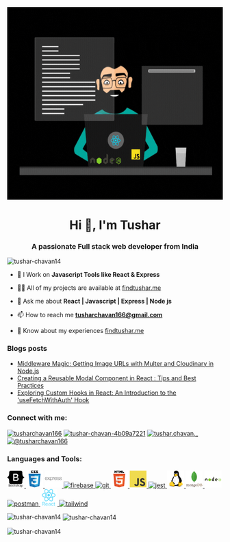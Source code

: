 <div align="center">
<img src="/header.gif" height="450" width="800">
</div>
<h1 align="center">Hi 👋, I'm Tushar</h1>
<h3 align="center">A passionate Full stack web developer from India</h3>

<p align="left"> <img src="https://komarev.com/ghpvc/?username=tushar-chavan14&label=Profile%20views&color=0e75b6&style=flat" alt="tushar-chavan14" /> </p>

- 🌱 I Work on **Javascript Tools like React & Express**

- 👨‍💻 All of my projects are available at [findtushar.me](findtushar.me)

- 💬 Ask me about **React | Javascript | Express | Node js**

- 📫 How to reach me **tusharchavan166@gmail.com**

- 📄 Know about my experiences [findtushar.me](findtushar.me)

### Blogs posts
<!-- BLOG-POST-LIST:START -->
- [Middleware Magic: Getting Image URLs with Multer and Cloudinary in Node.js](https://medium.com/@tusharchavan166/middleware-magic-getting-image-urls-with-multer-and-cloudinary-in-node-js-5235f512171?source=rss-53b410a24253------2)
- [Creating a Reusable Modal Component in React :  Tips and Best Practices](https://medium.com/@tusharchavan166/creating-a-reusable-modal-component-in-react-tips-and-best-practices-249784902689?source=rss-53b410a24253------2)
- [Exploring Custom Hooks in React: An Introduction to the &#39;useFetchWithAuth&#39; Hook](https://medium.com/@tusharchavan166/exploring-custom-hooks-in-react-an-introduction-to-the-usefetchwithauth-hook-f5b0fb0baf40?source=rss-53b410a24253------2)
<!-- BLOG-POST-LIST:END -->

<h3 align="left">Connect with me:</h3>
<p align="left">
<a href="https://twitter.com/tusharchavan166" target="blank"><img align="center" src="https://raw.githubusercontent.com/rahuldkjain/github-profile-readme-generator/master/src/images/icons/Social/twitter.svg" alt="tusharchavan166" height="30" width="40" /></a>
<a href="https://linkedin.com/in/tushar-chavan-4b09a7221" target="blank"><img align="center" src="https://raw.githubusercontent.com/rahuldkjain/github-profile-readme-generator/master/src/images/icons/Social/linked-in-alt.svg" alt="tushar-chavan-4b09a7221" height="30" width="40" /></a>
<a href="https://instagram.com/tushar.chavan._" target="blank"><img align="center" src="https://raw.githubusercontent.com/rahuldkjain/github-profile-readme-generator/master/src/images/icons/Social/instagram.svg" alt="tushar.chavan._" height="30" width="40" /></a>
<a href="https://medium.com/@tusharchavan166" target="blank"><img align="center" src="https://raw.githubusercontent.com/rahuldkjain/github-profile-readme-generator/master/src/images/icons/Social/medium.svg" alt="@tusharchavan166" height="30" width="40" /></a>
</p>

<h3 align="left">Languages and Tools:</h3>
<p align="left"> <a href="https://getbootstrap.com" target="_blank" rel="noreferrer"> <img src="https://raw.githubusercontent.com/devicons/devicon/master/icons/bootstrap/bootstrap-plain-wordmark.svg" alt="bootstrap" width="40" height="40"/> </a> <a href="https://www.w3schools.com/css/" target="_blank" rel="noreferrer"> <img src="https://raw.githubusercontent.com/devicons/devicon/master/icons/css3/css3-original-wordmark.svg" alt="css3" width="40" height="40"/> </a> <a href="https://expressjs.com" target="_blank" rel="noreferrer"> <img src="https://raw.githubusercontent.com/devicons/devicon/master/icons/express/express-original-wordmark.svg" alt="express" width="40" height="40"/> </a> <a href="https://firebase.google.com/" target="_blank" rel="noreferrer"> <img src="https://www.vectorlogo.zone/logos/firebase/firebase-icon.svg" alt="firebase" width="40" height="40"/> </a> <a href="https://git-scm.com/" target="_blank" rel="noreferrer"> <img src="https://www.vectorlogo.zone/logos/git-scm/git-scm-icon.svg" alt="git" width="40" height="40"/> </a> <a href="https://www.w3.org/html/" target="_blank" rel="noreferrer"> <img src="https://raw.githubusercontent.com/devicons/devicon/master/icons/html5/html5-original-wordmark.svg" alt="html5" width="40" height="40"/> </a> <a href="https://developer.mozilla.org/en-US/docs/Web/JavaScript" target="_blank" rel="noreferrer"> <img src="https://raw.githubusercontent.com/devicons/devicon/master/icons/javascript/javascript-original.svg" alt="javascript" width="40" height="40"/> </a> <a href="https://jestjs.io" target="_blank" rel="noreferrer"> <img src="https://www.vectorlogo.zone/logos/jestjsio/jestjsio-icon.svg" alt="jest" width="40" height="40"/> </a> <a href="https://www.linux.org/" target="_blank" rel="noreferrer"> <img src="https://raw.githubusercontent.com/devicons/devicon/master/icons/linux/linux-original.svg" alt="linux" width="40" height="40"/> </a> <a href="https://www.mongodb.com/" target="_blank" rel="noreferrer"> <img src="https://raw.githubusercontent.com/devicons/devicon/master/icons/mongodb/mongodb-original-wordmark.svg" alt="mongodb" width="40" height="40"/> </a> <a href="https://nodejs.org" target="_blank" rel="noreferrer"> <img src="https://raw.githubusercontent.com/devicons/devicon/master/icons/nodejs/nodejs-original-wordmark.svg" alt="nodejs" width="40" height="40"/> </a> <a href="https://postman.com" target="_blank" rel="noreferrer"> <img src="https://www.vectorlogo.zone/logos/getpostman/getpostman-icon.svg" alt="postman" width="40" height="40"/> </a> <a href="https://reactjs.org/" target="_blank" rel="noreferrer"> <img src="https://raw.githubusercontent.com/devicons/devicon/master/icons/react/react-original-wordmark.svg" alt="react" width="40" height="40"/> </a> <a href="https://tailwindcss.com/" target="_blank" rel="noreferrer"> <img src="https://www.vectorlogo.zone/logos/tailwindcss/tailwindcss-icon.svg" alt="tailwind" width="40" height="40"/> </a> </p>

<p><img align="left" src="https://github-readme-stats.vercel.app/api/top-langs?username=tushar-chavan14&show_icons=true&locale=en&layout=compact" alt="tushar-chavan14" /></p>

<p>&nbsp;<img align="center" src="https://github-readme-stats.vercel.app/api?username=tushar-chavan14&show_icons=true&locale=en" alt="tushar-chavan14" /></p>

<p><img align="center" src="https://github-readme-streak-stats.herokuapp.com/?user=tushar-chavan14&" alt="tushar-chavan14" /></p>

